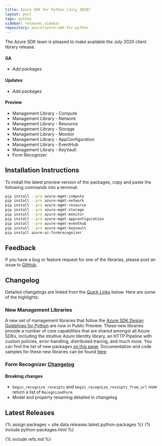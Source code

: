 ```yaml
---
title: Azure SDK for Python (July 2020)
layout: post
tags: python
sidebar: releases_sidebar
repository: azure/azure-sdk-for-python
---
```


The Azure SDK team is pleased to make available the July 2020 client library release.

#### GA

- _Add packages_

#### Updates

- _Add packages_

#### Preview

- Management Library - Compute
- Management Library - Network
- Management Library - Resource
- Management Library - Storage
- Management Library - Monitor
- Management Library - AppConfiguration
- Management Library - EventHub
- Management Library - KeyVault
- Form Recognizer

## Installation Instructions

To install the latest preview version of the packages, copy and paste the following commands into a terminal:

```bash
pip install --pre azure-mgmt-compute
pip install --pre azure-mgmt-network
pip install --pre azure-mgmt-resource
pip install --pre azure-mgmt-storage
pip install --pre azure-mgmt-monitor
pip install --pre azure-mgmt-appconfiguration
pip install --pre azure-mgmt-eventhub
pip install --pre azure-mgmt-keyvault
pip install azure-ai-formrecognizer
```

## Feedback

If you have a bug or feature request for one of the libraries, please post an issue to [GitHub](https://github.com/azure/azure-sdk-for-python/issues).

## Changelog

Detailed changelogs are linked from the [Quick Links](#quick-links) below. Here are some of the highlights:

### New Management Libraries

A new set of management libraries that follow the [Azure SDK Design Guidelines for Python](https://azure.github.io/azure-sdk/python/guidelines/) are now in Public Preview. These new libraries provide a number of core capabilities that are shared amongst all Azure SDKs, including the intuitive Azure Identity library, an HTTP Pipeline with custom policies, error-handling, distributed tracing, and much more. 
You can find the list of new packages [on this page](https://azure.github.io/azure-sdk/releases/latest/python.html). Documentation and code samples for these new libraries can be found [here](https://azure.github.io/azure-sdk-for-python)

### Form Recognizer [Changelog](https://github.com/Azure/azure-sdk-for-python/blob/master/sdk/formrecognizer/azure-ai-formrecognizer/CHANGELOG.md#100b4-2020-07-08)

#### Breaking changes

- `begin_recognize_receipts` and `begin_recognize_receipts_from_url` now return a list of `RecognizedForm`
- Model and property renaming detailed in changelog

## Latest Releases

{% assign packages = site.data.releases.latest.python-packages %}
{% include python-packages.html %}

{% include refs.md %}
